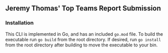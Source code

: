 ## Jeremy Thomas' Top Teams Report Submission

### Installation
This CLI is implemented in Go, and has an included `go.mod` file. 
To build the executable run `go build` from the root directory.
If desired, run `go install` from the root directory after building to move the executable to your bin.
